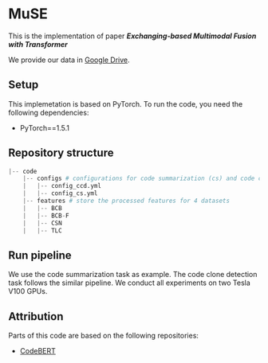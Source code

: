 # MuSE

This is the implementation of paper ***Exchanging-based Multimodal Fusion with Transformer***

We provide our data in [Google Drive](https://drive.google.com/drive/folders/10r5kkg6QNOhHkaoMVBXjprepd_LzuwDn?usp=sharing).

## Setup

This implemetation is based on PyTorch. To run the code, you need the following dependencies:

- PyTorch==1.5.1


## Repository structure

```python
|-- code
    |-- configs # configurations for code summarization (cs) and code clone detection (ccd)
    |   |-- config_ccd.yml
    |   |-- config_cs.yml
    |-- features # store the processed features for 4 datasets
    |   |-- BCB
    |   |-- BCB-F
    |   |-- CSN
    |   |-- TLC
```

## Run pipeline

We use the code summarization task as example. The code clone detection task follows the similar pipeline. We conduct all experiments on two Tesla V100 GPUs.



## Attribution

Parts of this code are based on the following repositories:

- [CodeBERT](https://github.com/microsoft/CodeBERT)
